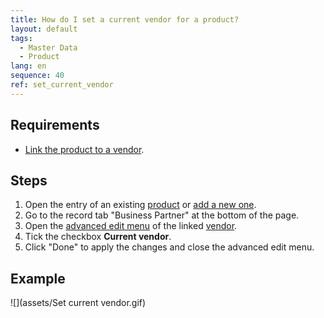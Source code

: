 ```yaml
---
title: How do I set a current vendor for a product?
layout: default
tags:
  - Master Data
  - Product
lang: en
sequence: 40
ref: set_current_vendor
---
```


## Requirements
- [Link the product to a vendor](Link_product_to_business_partner).

## Steps
1. Open the entry of an existing [product](Menu) or [add a new one](NewProduct).
1. Go to the record tab "Business Partner" at the bottom of the page.
1. Open the [advanced edit menu](Open_AdvancedEditTab) of the linked [vendor](New_business_partner_vendor).
1. Tick the checkbox **Current vendor**.
1. Click "Done" to apply the changes and close the advanced edit menu.

## Example
![](assets/Set current vendor.gif)
